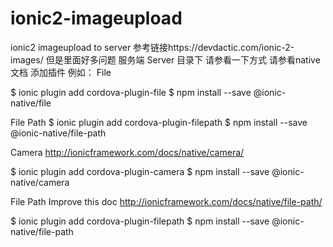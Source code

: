 # ionic2-imageupload
ionic2 imageupload to server
参考链接https://devdactic.com/ionic-2-images/
但是里面好多问题
服务端 Server 目录下
请参看一下方式
请参看native 文档 添加插件
例如：
File


$ ionic plugin add cordova-plugin-file
$ npm install --save @ionic-native/file

File Path
$ ionic plugin add cordova-plugin-filepath
$ npm install --save @ionic-native/file-path


Camera
http://ionicframework.com/docs/native/camera/

$ ionic plugin add cordova-plugin-camera
$ npm install --save @ionic-native/camera


File Path
Improve this doc http://ionicframework.com/docs/native/file-path/

$ ionic plugin add cordova-plugin-filepath
$ npm install --save @ionic-native/file-path
